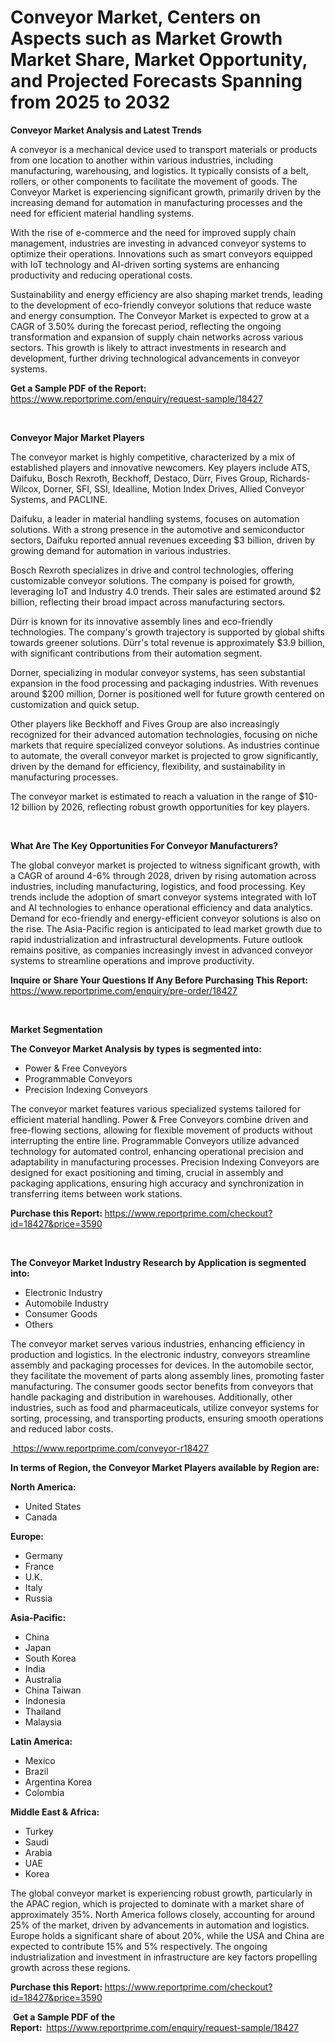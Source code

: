 <p><h1>Conveyor Market, Centers on Aspects such as Market Growth Market Share, Market Opportunity, and Projected Forecasts Spanning from 2025 to 2032</h1></p><p><strong>Conveyor Market Analysis and Latest Trends</strong></p>
<p><p>A conveyor is a mechanical device used to transport materials or products from one location to another within various industries, including manufacturing, warehousing, and logistics. It typically consists of a belt, rollers, or other components to facilitate the movement of goods. The Conveyor Market is experiencing significant growth, primarily driven by the increasing demand for automation in manufacturing processes and the need for efficient material handling systems. </p><p>With the rise of e-commerce and the need for improved supply chain management, industries are investing in advanced conveyor systems to optimize their operations. Innovations such as smart conveyors equipped with IoT technology and AI-driven sorting systems are enhancing productivity and reducing operational costs. </p><p>Sustainability and energy efficiency are also shaping market trends, leading to the development of eco-friendly conveyor solutions that reduce waste and energy consumption. The Conveyor Market is expected to grow at a CAGR of 3.50% during the forecast period, reflecting the ongoing transformation and expansion of supply chain networks across various sectors. This growth is likely to attract investments in research and development, further driving technological advancements in conveyor systems.</p></p>
<p><strong>Get a Sample PDF of the Report:&nbsp;</strong> <a href="https://www.reportprime.com/enquiry/request-sample/18427?utm_campaign=4656&utm_medium=2&utm_source=Github&utm_content=ia&utm_term=18052025&utm_id=conveyor">https://www.reportprime.com/enquiry/request-sample/18427</a></p>
<p>&nbsp;</p>
<p><strong>Conveyor Major Market Players</strong></p>
<p><p>The conveyor market is highly competitive, characterized by a mix of established players and innovative newcomers. Key players include ATS, Daifuku, Bosch Rexroth, Beckhoff, Destaco, Dürr, Fives Group, Richards-Wilcox, Dorner, SFI, SSI, Idealline, Motion Index Drives, Allied Conveyor Systems, and PACLINE.</p><p>Daifuku, a leader in material handling systems, focuses on automation solutions. With a strong presence in the automotive and semiconductor sectors, Daifuku reported annual revenues exceeding $3 billion, driven by growing demand for automation in various industries.</p><p>Bosch Rexroth specializes in drive and control technologies, offering customizable conveyor solutions. The company is poised for growth, leveraging IoT and Industry 4.0 trends. Their sales are estimated around $2 billion, reflecting their broad impact across manufacturing sectors.</p><p>Dürr is known for its innovative assembly lines and eco-friendly technologies. The company's growth trajectory is supported by global shifts towards greener solutions. Dürr's total revenue is approximately $3.9 billion, with significant contributions from their automation segment.</p><p>Dorner, specializing in modular conveyor systems, has seen substantial expansion in the food processing and packaging industries. With revenues around $200 million, Dorner is positioned well for future growth centered on customization and quick setup.</p><p>Other players like Beckhoff and Fives Group are also increasingly recognized for their advanced automation technologies, focusing on niche markets that require specialized conveyor solutions. As industries continue to automate, the overall conveyor market is projected to grow significantly, driven by the demand for efficiency, flexibility, and sustainability in manufacturing processes.</p><p>The conveyor market is estimated to reach a valuation in the range of $10-12 billion by 2026, reflecting robust growth opportunities for key players.</p></p>
<p>&nbsp;</p>
<p><strong>What Are The Key Opportunities For Conveyor Manufacturers?</strong></p>
<p><p>The global conveyor market is projected to witness significant growth, with a CAGR of around 4-6% through 2028, driven by rising automation across industries, including manufacturing, logistics, and food processing. Key trends include the adoption of smart conveyor systems integrated with IoT and AI technologies to enhance operational efficiency and data analytics. Demand for eco-friendly and energy-efficient conveyor solutions is also on the rise. The Asia-Pacific region is anticipated to lead market growth due to rapid industrialization and infrastructural developments. Future outlook remains positive, as companies increasingly invest in advanced conveyor systems to streamline operations and improve productivity.</p></p>
<p><strong>Inquire or Share Your Questions If Any Before Purchasing This Report:</strong> <a href="https://www.reportprime.com/enquiry/pre-order/18427?utm_campaign=4656&utm_medium=2&utm_source=Github&utm_content=ia&utm_term=18052025&utm_id=conveyor">https://www.reportprime.com/enquiry/pre-order/18427</a></p>
<p>&nbsp;</p>
<p><strong>Market Segmentation</strong></p>
<p><strong>The Conveyor Market Analysis by types is segmented into:</strong></p>
<p><ul><li>Power & Free Conveyors</li><li>Programmable Conveyors</li><li>Precision Indexing Conveyors</li></ul></p>
<p><p>The conveyor market features various specialized systems tailored for efficient material handling. Power & Free Conveyors combine driven and free-flowing sections, allowing for flexible movement of products without interrupting the entire line. Programmable Conveyors utilize advanced technology for automated control, enhancing operational precision and adaptability in manufacturing processes. Precision Indexing Conveyors are designed for exact positioning and timing, crucial in assembly and packaging applications, ensuring high accuracy and synchronization in transferring items between work stations.</p></p>
<p><strong>Purchase this Report:&nbsp;</strong><a href="https://www.reportprime.com/checkout?id=18427&price=3590&utm_campaign=4656&utm_medium=2&utm_source=Github&utm_content=ia&utm_term=18052025&utm_id=conveyor">https://www.reportprime.com/checkout?id=18427&price=3590</a></p>
<p>&nbsp;</p>
<p><strong>The Conveyor Market Industry Research by Application is segmented into:</strong></p>
<p><ul><li>Electronic Industry</li><li>Automobile Industry</li><li>Consumer Goods</li><li>Others</li></ul></p>
<p><p>The conveyor market serves various industries, enhancing efficiency in production and logistics. In the electronic industry, conveyors streamline assembly and packaging processes for devices. In the automobile sector, they facilitate the movement of parts along assembly lines, promoting faster manufacturing. The consumer goods sector benefits from conveyors that handle packaging and distribution in warehouses. Additionally, other industries, such as food and pharmaceuticals, utilize conveyor systems for sorting, processing, and transporting products, ensuring smooth operations and reduced labor costs.</p></p>
<p><a href="https://www.reportprime.com/conveyor-r18427?utm_campaign=4656&utm_medium=2&utm_source=Github&utm_content=ia&utm_term=18052025&utm_id=conveyor">&nbsp;https://www.reportprime.com/conveyor-r18427</a></p>
<p><strong>In terms of Region, the Conveyor Market Players available by Region are:</strong></p>
<p>
    <p> <strong> North America: </strong>
        <ul>
            <li>United States</li>
            <li>Canada</li>
        </ul>
        </p> 
    <p> <strong> Europe: </strong>
        <ul>
            <li>Germany</li>
            <li>France</li>
            <li>U.K.</li>
            <li>Italy</li>
            <li>Russia</li>
        </ul>
        </p> 
    <p> <strong> Asia-Pacific: </strong>
        <ul>
            <li>China</li>
            <li>Japan</li>
            <li>South Korea</li>
            <li>India</li>
            <li>Australia</li>
            <li>China Taiwan</li>
            <li>Indonesia</li>
            <li>Thailand</li>
            <li>Malaysia</li>
        </ul>
        </p> 
    <p> <strong> Latin America: </strong>
        <ul>
            <li>Mexico</li>
            <li>Brazil</li>
            <li>Argentina Korea</li>
            <li>Colombia</li>
        </ul>
        </p> 
    <p> <strong> Middle East & Africa: </strong>
        <ul>
            <li>Turkey</li>
            <li>Saudi</li>
            <li>Arabia</li>
            <li>UAE</li>
            <li>Korea</li>
        </ul>
    </p>
    </p>
<p><p>The global conveyor market is experiencing robust growth, particularly in the APAC region, which is projected to dominate with a market share of approximately 35%. North America follows closely, accounting for around 25% of the market, driven by advancements in automation and logistics. Europe holds a significant share of about 20%, while the USA and China are expected to contribute 15% and 5% respectively. The ongoing industrialization and investment in infrastructure are key factors propelling growth across these regions.</p></p>
<p><strong>Purchase this Report: </strong><a href="https://www.reportprime.com/checkout?id=18427&price=3590&utm_campaign=4656&utm_medium=2&utm_source=Github&utm_content=ia&utm_term=18052025&utm_id=conveyor">https://www.reportprime.com/checkout?id=18427&price=3590</a></p>
<p>&nbsp;<strong>Get a Sample PDF of the Report:&nbsp;&nbsp;</strong><a href="https://www.reportprime.com/enquiry/request-sample/18427?utm_campaign=4656&utm_medium=2&utm_source=Github&utm_content=ia&utm_term=18052025&utm_id=conveyor">https://www.reportprime.com/enquiry/request-sample/18427</a></p>
<p><strong></strong></p>
<p><p></p><p></p><p></p></p>